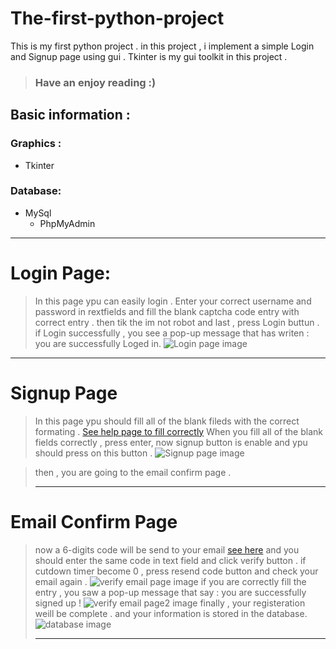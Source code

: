 # The-first-python-project
This is my first python project . in this project , i implement a simple Login and Signup page using gui .
Tkinter is my gui toolkit in this project . 
> ### Have an enjoy reading :)
## Basic information :
### Graphics :
- Tkinter
### Database:
- MySql
  - PhpMyAdmin
***
# Login Page:
> In this page ypu can easily login . Enter your correct username and password in rextfields and fill the blank captcha code entry with correct entry . 
> then tik the im not robot and last , press Login buttun . 
> if Login successfully , you see a pop-up message that has writen : you are successfully Loged in.
![Login page image](https://github.com/salehmhosseini/The-first-python-project/blob/9ef907e6ed2930a40212d1967deb8f9410ab637a/screenshots/Login%20page.png)

***
# Signup Page
> In this page ypu should fill all of the blank fileds with the correct formating . [See help page to fill correctly](https://github.com/salehmhosseini/The-first-python-project/blob/8c4dc648470224393e63b0d128c1876d6d50f3f7/screenshots/Help%20page.png)
> When you fill all of the blank fields correctly , press enter, now signup button is enable and ypu should press on this button .
![Signup page image](https://github.com/salehmhosseini/The-first-python-project/blob/6a1318bc4d30024647ebcb64d2dab7eb2406f8aa/screenshots/signup%20page.png)

> then , you are going to the  email confirm page .
> ***
# Email Confirm Page
> now a 6-digits code will be send to your email [see here](https://github.com/salehmhosseini/The-first-python-project/blob/fefdaf11943c0a40b98007092b6fde5127aad7bd/screenshots/send%20email.png) and you should enter the same code in text field and click verify button .
> if cutdown timer become 0 , press resend code button and check your email again . 
![verify email page image](https://github.com/salehmhosseini/The-first-python-project/blob/24ee3b43e60229c6396ad3a74db776b87074d319/screenshots/Verify%20email%20page.png)
> if you are correctly fill the entry , you saw a pop-up message that say : you are successfully signed up !
![verify email page2 image](https://github.com/salehmhosseini/The-first-python-project/blob/028dacdb68c77ba28090d763b075d3a2eb3766b2/screenshots/verify%20email%20page2.png)
> finally , your registeration weill be complete . and your information is stored in the database.
> ![database image](https://github.com/salehmhosseini/The-first-python-project/blob/028dacdb68c77ba28090d763b075d3a2eb3766b2/screenshots/db.png)
> ****

